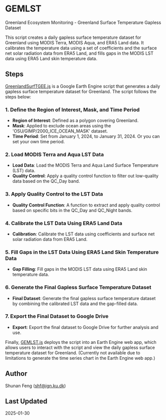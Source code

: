# GEMLST
Greenland Ecosystem Monitoring - Greenland Surface Temperature Gapless Dataset

This script creates a daily gapless surface temperature dataset for Greenland using MODIS Terra, MODIS Aqua, and ERA5 Land data. It calibrates the temperature data using a set of coefficients and the surface net solar radiation data from ERA5 Land, and fills gaps in the MODIS LST data using ERA5 Land skin temperature data.

## Steps
[GreenlandSurfTGEE.js](GreenlandSurfTGEE.js) is a Google Earth Engine script that generates a daily gapless surface temperature dataset for Greenland. The script follows the steps below:

### 1. Define the Region of Interest, Mask, and Time Period
- **Region of Interest**: Defined as a polygon covering Greenland.
- **Mask**: Applied to exclude ocean areas using the 'OSU/GIMP/2000_ICE_OCEAN_MASK' dataset.
- **Time Period**: Set from January 1, 2024, to January 31, 2024. Or you can set your own time period.

### 2. Load MODIS Terra and Aqua LST Data
- **Load Data**: Load the MODIS Terra and Aqua Land Surface Temperature (LST) data.
- **Quality Control**: Apply a quality control function to filter out low-quality data based on the QC_Day band.

### 3. Apply Quality Control to the LST Data
- **Quality Control Function**: A function to extract and apply quality control based on specific bits in the QC_Day and QC_Night bands.

### 4. Calibrate the LST Data Using ERA5 Land Data
- **Calibration**: Calibrate the LST data using coefficients and surface net solar radiation data from ERA5 Land.

### 5. Fill Gaps in the LST Data Using ERA5 Land Skin Temperature Data
- **Gap Filling**: Fill gaps in the MODIS LST data using ERA5 Land skin temperature data.

### 6. Generate the Final Gapless Surface Temperature Dataset
- **Final Dataset**: Generate the final gapless surface temperature dataset by combining the calibrated LST data and the gap-filled data.

### 7. Export the Final Dataset to Google Drive
- **Export**: Export the final dataset to Google Drive for further analysis and use.

Finally, [GEMLST.js](GEMLST.js) deploys the script into an Earth Engine web app, which allows users to interact with the script and view the daily gapless surface temperature dataset for Greenland.
(Currently not available due to limitations to generate the time series chart in the Earth Engine web app.)
## Author
Shunan Feng (shf@ign.ku.dk)

## Last Updated
2025-01-30